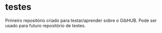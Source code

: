 # testes
Primeiro repositório criado para testar/aprender sobre o GibHUB. Pode ser usado para futuro repositório de testes.
